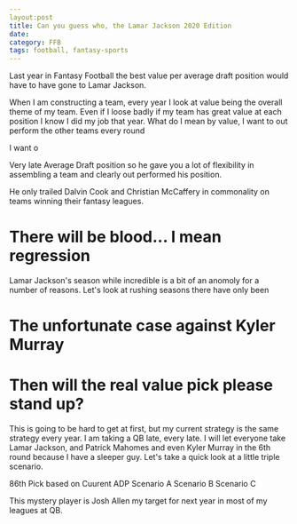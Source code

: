 ```yaml
---
layout:post
title: Can you guess who, the Lamar Jackson 2020 Edition
date:
category: FFB
tags: football, fantasy-sports
---
```


Last year in Fantasy Football the best value per average draft position would have to have gone to Lamar Jackson. 

When I am constructing a team, every year I look at value being the overall theme of my team. Even if I loose badly if my team has great value at each position I know I did my job that year. What do I mean by value, I want to out perform the other teams every round 

I want o

Very late Average Draft position so he gave you a lot of flexibility in assembling a team and clearly out performed his position.

He only trailed Dalvin Cook and Christian McCaffery in commonality on teams winning their fantasy leagues.

# There will be blood... I mean regression
Lamar Jackson's season while incredible is a bit of an anomoly for a number of reasons. Let's look at rushing seasons there have only been 


# 

# The unfortunate case against Kyler Murray 

# Then will the real value pick please stand up?

This is going to be hard to get at first, but my current strategy is the same strategy every year. I am taking a QB late, every late. I will let everyone take Lamar Jackson, and Patrick Mahomes and even Kyler Murray in the 6th round because I have a sleeper guy. Let's take a quick look at a little triple scenario. 

86th Pick based on Cuurent ADP
Scenario A
Scenario B
Scenario C

This mystery player is Josh Allen my target for next year in most of my leagues at QB.
